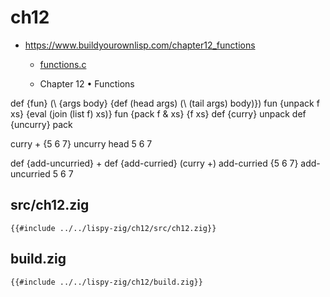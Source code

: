 # ch12


- https://www.buildyourownlisp.com/chapter12_functions
  - [functions.c](https://github.com/orangeduck/BuildYourOwnLisp/blob/master/src/functions.c)

  - Chapter 12 • Functions

def {fun} (\ {args body} {def (head args) (\ (tail args) body)})
fun {unpack f xs} {eval (join (list f) xs)}
fun {pack f & xs} {f xs}
def {curry} unpack
def {uncurry} pack

curry + {5 6 7}
uncurry head 5 6 7

def {add-uncurried} +
def {add-curried} (curry +)
add-curried {5 6 7}
add-uncurried 5 6 7



## src/ch12.zig

``` zig
{{#include ../../lispy-zig/ch12/src/ch12.zig}}
```


## build.zig

``` zig
{{#include ../../lispy-zig/ch12/build.zig}}
```
